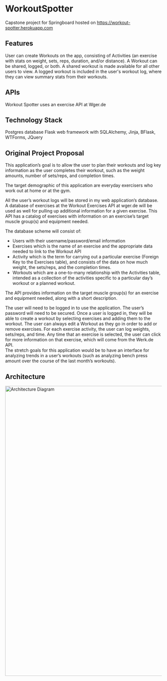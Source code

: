 # WorkoutSpotter
Capstone project for Springboard hosted on https://workout-spotter.herokuapp.com

## Features
User can create Workouts on the app, consisting of Activities (an exercise with stats on weight, sets, reps, duration, and/or distance).
A Workout can be shared, logged, or both.  A shared workout is made available for all other users to view.  A logged workout is included in the user's workout log, where they can view summary stats from their workouts.

## APIs
Workout Spotter uses an exercise API at Wger.de 

## Technology Stack
Postgres database
Flask web framework with SQLAlchemy, Jinja, BFlask, WTForms, JQuery

## Original Project Proposal

This application’s goal is to allow the user to plan their workouts and log key information as the user completes their workout, such as the weight amounts, number of sets/reps, and completion times.  

The target demographic of this application are everyday exercisers who work out at home or at the gym. 

All the user’s workout logs will be stored in my web application’s database.  A database of exercises at the Workout Exercises API at wger.de will be used as well for pulling up additional information for a given exercise.  This API has a catalog of exercises with information on an exercise’s target muscle group(s) and equipment needed.

The database scheme will consist of:
 - Users with their username/password/email information
 - Exercises which is the name of an exercise and the appropriate data needed to link to the Workout API
 - Activity which is the term for carrying out a particular exercise (Foreign Key to the Exercises table), and consists of the data on how much weight, the sets/reps, and the completion times.
 - Workouts which are a one-to-many relationship with the Activities table, intended as a collection of the activities specific to a particular day’s workout or a planned workout.

The API provides information on the target muscle group(s) for an exercise and equipment needed, along with a short description.  

The user will need to be logged in to use the application.  The user’s password will need to be secured.
Once a user is logged in, they will be able to create a workout by selecting exercises and adding them to the workout. The user can always edit a Workout as they go in order to add or remove exercises. For each exercise activity, the user can log weights, sets/reps, and time. Any time that an exercise is selected, the user can click for more information on that exercise, which will come from the Werk.de API.  
The stretch goals for this application would be to have an interface for analyzing trends in a user’s workouts (such as analyzing bench press amount over the course of the last month’s workouts).  

## Architecture
<img width="930" alt="Architecture Diagram" src="https://user-images.githubusercontent.com/55671489/146503166-0d7b7d51-1219-4665-b5db-4a261bd06e80.png">
